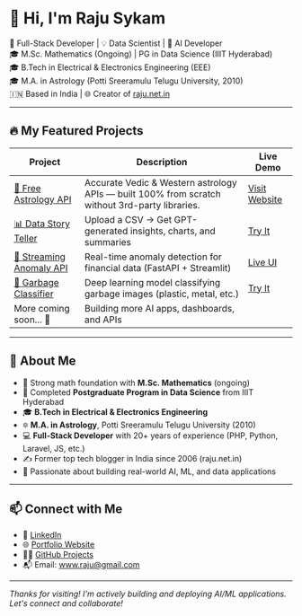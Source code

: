 # 👋 Hi, I'm Raju Sykam

🚀 Full-Stack Developer | 💡 Data Scientist | 🧠 AI Developer  
🎓 M.Sc. Mathematics (Ongoing) | PG in Data Science (IIIT Hyderabad)  
🎓 B.Tech in Electrical & Electronics Engineering (EEE)  
🎓 M.A. in Astrology (Potti Sreeramulu Telugu University, 2010)  
🇮🇳 Based in India | 🌐 Creator of [raju.net.in](http://raju.net.in)

---

## 🔥 My Featured Projects

| Project | Description | Live Demo |
|--------|-------------|-----------|
| [🔮 Free Astrology API](https://freeastrologyapi.com) | Accurate Vedic & Western astrology APIs — built 100% from scratch without 3rd-party libraries. | [Visit Website](https://freeastrologyapi.com)    
| [📊 Data Story Teller](https://github.com/SykamRaju/Data-Story-Teller) | Upload a CSV → Get GPT-generated insights, charts, and summaries | [Try It](https://data-story-teller.streamlit.app) |
| [🧠 Streaming Anomaly API](https://github.com/SykamRaju/Streaming-Anomaly-API) | Real-time anomaly detection for financial data (FastAPI + Streamlit) | [Live UI](https://streaming-anomaly-api.streamlit.app) |
| [🧪 Garbage Classifier](https://github.com/SykamRaju/ImageClassify-MLApp) | Deep learning model classifying garbage images (plastic, metal, etc.) | [Try It](https://huggingface.co/spaces/sykamraju/garbage-classifier-ui) |
| More coming soon... 🚧 | Building more AI apps, dashboards, and APIs |


---

## 📘 About Me

- 🔬 Strong math foundation with **M.Sc. Mathematics** (ongoing)
- 🧠 Completed **Postgraduate Program in Data Science** from IIIT Hyderabad
- 🎓 **B.Tech in Electrical & Electronics Engineering**
- 🔯 **M.A. in Astrology**, Potti Sreeramulu Telugu University (2010)
- 💻 **Full-Stack Developer** with 20+ years of experience (PHP, Python, Laravel, JS, etc.)
- ✍️ Former top tech blogger in India since 2006 (raju.net.in)
- 🧪 Passionate about building real-world AI, ML, and data applications

---

## 📫 Connect with Me

- 💼 [LinkedIn](https://www.linkedin.com/in/raju-s-97480a226/)
- 🌐 [Portfolio Website](http://raju.net.in)
- 🧑‍💻 [GitHub Projects](https://github.com/SykamRaju?tab=repositories)
- 📬 Email: www.raju@gmail.com

---

_Thanks for visiting! I'm actively building and deploying AI/ML applications. Let's connect and collaborate!_

